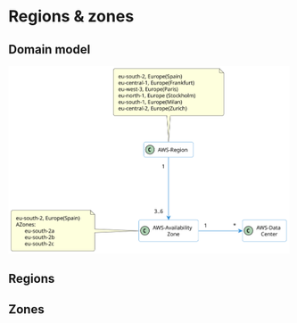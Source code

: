 # Regions & zones
## Domain model
![](../uml/000-regions-zones/domain-model.svg)

## Regions


## Zones